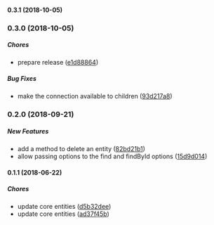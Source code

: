 #### 0.3.1 (2018-10-05)

### 0.3.0 (2018-10-05)

##### Chores

*  prepare release ([e1d88864](https://code.flyacts.com/backend/core-entities/commit/e1d88864942aa1efe797f0fd4cbdf92b0ad1e5d5))

##### Bug Fixes

*  make the connection available to children ([93d217a8](https://code.flyacts.com/backend/core-entities/commit/93d217a847b126f7bea1eecba5b209342ebfc7d7))

### 0.2.0 (2018-09-21)

##### New Features

*  add a method to delete an entity ([82bd21b1](https://code.flyacts.com/backend/core-entities/commit/82bd21b174dd89593eb85fdc1f7f0f3edb9e2d5c))
*  allow passing options to the find and findById options ([15d9d014](https://code.flyacts.com/backend/core-entities/commit/15d9d014daff92779f9875e02ae487f8f0fe2eb5))

#### 0.1.1 (2018-06-22)

##### Chores

*  update core entities ([d5b32dee](https://code.flyacts.com/backend/core-entities/commit/d5b32dee390d8ed04e393dc01fca601987283006))
*  update core entities ([ad37f45b](https://code.flyacts.com/backend/core-entities/commit/ad37f45b0d49db339e13edaf90768abd88bb02b0))

